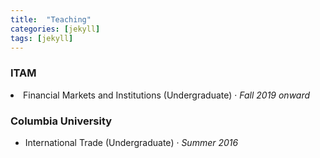 ```yaml
---
title:  "Teaching"
categories: [jekyll]
tags: [jekyll]
---
```


<h3 id="ITAM"><b>ITAM</b></h3>
<li>Financial Markets and Institutions (Undergraduate) &middot; <em>Fall 2019 onward</em></li>

<h3 id="columbia-university"><b>Columbia University</b></h3>
<ul>
  <li>International Trade (Undergraduate) &middot; <em>Summer 2016</em></li>
</ul>
<!---
<br />(<a href="" target="_blank">Course evaluations</a>)</p>
-->
